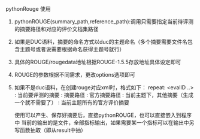 
pythonRouge 使用

1. pythonROUGE(summary_path,reference_path):调用只需要指定当前待评测的摘要路径和对应的评价文档集路径
2. 如果是DUC语料，摘要的命名方式以duc的主题命名（多个摘要需要文件名包含主题号或者说需要根据命名获得主题号就行）
3. 具体的ROUGE/rougedata地址根据ROUGE-1.5.5存放地址具体设定即可
4. ROUGE的参数根据不同需求，更改options选项即可
5. 如果不是duc语料，在创建rouge对应xml时，格式如下：
    <version>
        repeat:
        <evalID ..> : 当前要评测的摘要
        <peers path> : 摘要路径
        <model path> : 官方摘要路径
        <peers> : 当前主题下，其他摘要（生成一个就不需要了）
        <models> : 当前主题所有的官方评价摘要

    使用可以产生、保存好摘要后，直接pythonROUGE，也可以直接嵌入到程序中
    当前的输出的是文件，全部指标输出，如果需要某一个指标可以在输出中另写函数抽取（即从result中抽）
